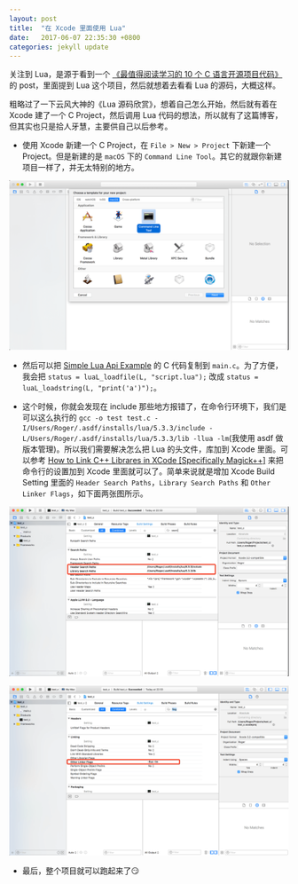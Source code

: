 ```yaml
---
layout: post
title:  "在 Xcode 里面使用 Lua"
date:   2017-06-07 22:35:30 +0800
categories: jekyll update
---
```


关注到 Lua，是源于看到一个 [《最值得阅读学习的 10 个 C 语言开源项目代码》](http://blog.jobbole.com/79023/) 的 post，里面提到 Lua 这个项目，然后就想着去看看 Lua 的源码，大概这样。

粗略过了一下云风大神的《Lua 源码欣赏》，想着自己怎么开始，然后就有着在 Xcode 建了一个 C Project，然后调用 Lua 代码的想法，所以就有了这篇博客，但其实也只是拾人牙慧，主要供自己以后参考。

* 使用 Xcode 新建一个 C Project，在 `File > New > Project` 下新建一个 Project。但是新建的是 `macOS` 下的 `Command Line Tool`。其它的就跟你新建项目一样了，并无太特别的地方。

 ![macOS-command-line-tool.png](/images/macOS-command-line-tool.png)

* 然后可以把 [Simple Lua Api Example](http://lua-users.org/wiki/SimpleLuaApiExample) 的 C 代码复制到 `main.c`。为了方便，我会把 `status = luaL_loadfile(L, "script.lua");` 改成 `status = luaL_loadstring(L, "print('a')");`。

* 这个时候，你就会发现在 include 那些地方报错了，在命令行环境下，我们是可以这么执行的 `gcc -o test test.c -I/Users/Roger/.asdf/installs/lua/5.3.3/include -L/Users/Roger/.asdf/installs/lua/5.3.3/lib -llua -lm`(我使用 asdf 做版本管理)。所以我们需要解决怎么把 Lua 的头文件，库加到 Xcode 里面。可以参考 [How to Link C++ Librares in XCode [Specifically Magick++]](https://www.youtube.com/watch?v=7miwnp8iDm8) 来把命令行的设置加到 Xcode 里面就可以了。简单来说就是增加 Xcode Build Setting 里面的 `Header Search Paths`，`Library Search Paths` 和 `Other Linker Flags`，如下面两张图所示。

 ![Lua-Search-path.png](/images/Lua-Search-path.png)

 ![Lua-Linking-flag.png](/images/Lua-Linking-flag.png)

* 最后，整个项目就可以跑起来了😏
